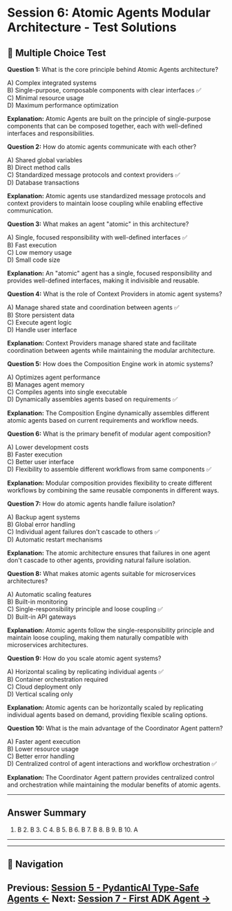 # Session 6: Atomic Agents Modular Architecture - Test Solutions

## 📝 Multiple Choice Test

**Question 1:** What is the core principle behind Atomic Agents architecture?  

A) Complex integrated systems  
B) Single-purpose, composable components with clear interfaces ✅  
C) Minimal resource usage  
D) Maximum performance optimization  

**Explanation:** Atomic Agents are built on the principle of single-purpose components that can be composed together, each with well-defined interfaces and responsibilities.

**Question 2:** How do atomic agents communicate with each other?  

A) Shared global variables  
B) Direct method calls  
C) Standardized message protocols and context providers ✅  
D) Database transactions  

**Explanation:** Atomic agents use standardized message protocols and context providers to maintain loose coupling while enabling effective communication.

**Question 3:** What makes an agent "atomic" in this architecture?  

A) Single, focused responsibility with well-defined interfaces ✅  
B) Fast execution  
C) Low memory usage  
D) Small code size  


**Explanation:** An "atomic" agent has a single, focused responsibility and provides well-defined interfaces, making it indivisible and reusable.

**Question 4:** What is the role of Context Providers in atomic agent systems?  

A) Manage shared state and coordination between agents ✅  
B) Store persistent data  
C) Execute agent logic  
D) Handle user interface  


**Explanation:** Context Providers manage shared state and facilitate coordination between agents while maintaining the modular architecture.

**Question 5:** How does the Composition Engine work in atomic systems?  

A) Optimizes agent performance  
B) Manages agent memory  
C) Compiles agents into single executable  
D) Dynamically assembles agents based on requirements ✅  


**Explanation:** The Composition Engine dynamically assembles different atomic agents based on current requirements and workflow needs.

**Question 6:** What is the primary benefit of modular agent composition?  

A) Lower development costs  
B) Faster execution  
C) Better user interface  
D) Flexibility to assemble different workflows from same components ✅  


**Explanation:** Modular composition provides flexibility to create different workflows by combining the same reusable components in different ways.

**Question 7:** How do atomic agents handle failure isolation?  

A) Backup agent systems  
B) Global error handling  
C) Individual agent failures don't cascade to others ✅  
D) Automatic restart mechanisms  


**Explanation:** The atomic architecture ensures that failures in one agent don't cascade to other agents, providing natural failure isolation.

**Question 8:** What makes atomic agents suitable for microservices architectures?  

A) Automatic scaling features  
B) Built-in monitoring  
C) Single-responsibility principle and loose coupling ✅  
D) Built-in API gateways  


**Explanation:** Atomic agents follow the single-responsibility principle and maintain loose coupling, making them naturally compatible with microservices architectures.

**Question 9:** How do you scale atomic agent systems?  

A) Horizontal scaling by replicating individual agents ✅  
B) Container orchestration required  
C) Cloud deployment only  
D) Vertical scaling only  


**Explanation:** Atomic agents can be horizontally scaled by replicating individual agents based on demand, providing flexible scaling options.

**Question 10:** What is the main advantage of the Coordinator Agent pattern?  

A) Faster agent execution  
B) Lower resource usage  
C) Better error handling  
D) Centralized control of agent interactions and workflow orchestration ✅  


**Explanation:** The Coordinator Agent pattern provides centralized control and orchestration while maintaining the modular benefits of atomic agents.

---

## Answer Summary

1. B  2. B  3. C  4. B  5. B  6. B  7. B  8. B  9. B  10. A  

---
---

## 🧭 Navigation

**Previous:** [Session 5 - PydanticAI Type-Safe Agents ←](Session5_PydanticAI_Type_Safe_Agents.md)
**Next:** [Session 7 - First ADK Agent →](Session7_First_ADK_Agent.md)
---
